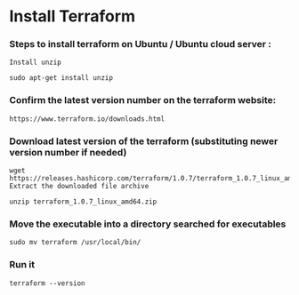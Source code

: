 # Install Terraform  


### Steps to install terraform on Ubuntu / Ubuntu cloud server :   

```Install unzip```

```sudo apt-get install unzip```  

### Confirm the latest version number on the terraform website:   

```https://www.terraform.io/downloads.html```

### Download latest version of the terraform (substituting newer version number if needed)  
```
wget https://releases.hashicorp.com/terraform/1.0.7/terraform_1.0.7_linux_amd64.zip
Extract the downloaded file archive
```  
```
unzip terraform_1.0.7_linux_amd64.zip
```  

### Move the executable into a directory searched for executables  

```sudo mv terraform /usr/local/bin/```

###  Run it  

```terraform --version ```